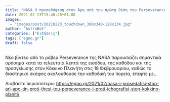 ```yaml
---
title: "NASA Η προσεδάφιση στον Άρη από την πρώτη θέση του Perseverance – η πρώτη ηχογράφηση στον κόκκινο πλανήτη"
date: 2021-02-23T15:40:20+01:00
images:
  - "images/post/20210223_touchdown_300x340-120x134.jpg"
author: "AstroBot"
categories: ["Ειδήσεις"]
tags: ["egno.gr"]
draft: false
---
```


Νέο βίντεο από το ρόβερ Perseverance της NASA παρουσιάζει σημαντικά ορόσημα κατά τα τελευταία λεπτά της εισόδου, της καθόδου και της προσγείωσής στον Κόκκινο Πλανήτη στις 18 Φεβρουαρίου, καθώς το διαστημικό σκάφος ακολουθούσε την καθοδική του πορεία, έπεφτε με...

Διαβάστε περισσότερα: https://egno.gr/2021/02/nasa-i-prosedafisi-ston-ari-apo-tin-proti-thesi-tou-perseverance-i-proti-ichografisi-ston-kokkino-planiti/

